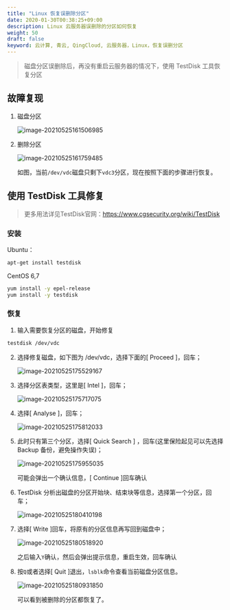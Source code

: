 ```yaml
---
title: "Linux 恢复误删除分区"
date: 2020-01-30T00:38:25+09:00
description: Linux 云服务器误删除的分区如何恢复
weight: 50
draft: false
keyword: 云计算, 青云, QingCloud, 云服务器，Linux，恢复误删分区
---
```


> 磁盘分区误删除后，再没有重启云服务器的情况下，使用 TestDisk 工具恢复分区

## 故障复现

1. 磁盘分区

   ![image-20210525161506985](../_images/linux_restore_partition.assets/image-20210525161506985.png)

2. 删除分区

   ![image-20210525161759485](../_images/linux_restore_partition.assets/image-20210525161759485.png)

   如图，当前`/dev/vdc`磁盘只剩下`vdc3`分区，现在按照下面的步骤进行恢复。

## 使用 TestDisk 工具修复

> 更多用法详见TestDisk官网：https://www.cgsecurity.org/wiki/TestDisk

### 安装

Ubuntu：

```bash
apt-get install testdisk
```

CentOS 6,7

```bash
yum install -y epel-release
yum install -y testdisk
```

### 恢复

1. 输入需要恢复分区的磁盘，开始修复

```bash
testdisk /dev/vdc
```

2. 选择修复磁盘，如下图为 /dev/vdc，选择下面的[ Proceed  ]，回车；

   ![image-20210525175529167](../_images/linux_restore_partition.assets/image-20210525175529167.png)

3. 选择分区表类型，这里是[ Intel  ]，回车；

   ![image-20210525175717075](../_images/linux_restore_partition.assets/image-20210525175717075.png)

4. 选择[ Analyse  ]，回车；

   ![image-20210525175812033](../_images/linux_restore_partition.assets/image-20210525175812033.png)

5. 此时只有第三个分区，选择[ Quick Search ] ，回车(这里保险起见可以先选择 Backup 备份，避免操作失误)；

   ![image-20210525175955035](../_images/linux_restore_partition.assets/image-20210525175955035.png)

   可能会弹出一个确认信息，[ Continue  ]回车确认

6. TestDisk 分析出磁盘的分区开始块、结束块等信息，选择第一个分区，回车；

   ![image-20210525180410198](../_images/linux_restore_partition.assets/image-20210525180410198.png)

7. 选择[  Write  ]回车，将原有的分区信息再写回到磁盘中；

   ![image-20210525180518920](../_images/linux_restore_partition.assets/image-20210525180518920.png)

   之后输入`Y`确认，然后会弹出提示信息，重启生效，回车确认

8. 按`Q`或者选择[ Quit  ]退出，`lsblk`命令查看当前磁盘分区信息。

   ![image-20210525180931850](../_images/linux_restore_partition.assets/image-20210525180931850.png)

   可以看到被删除的分区都恢复了。